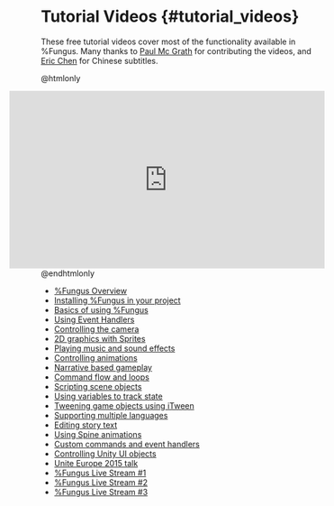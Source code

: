 # Tutorial Videos {#tutorial_videos}

These free tutorial videos cover most of the functionality available in %Fungus. Many thanks to [Paul Mc Grath](http://whackala.com) for contributing the videos, and [Eric Chen](https://twitter.com/Eric_hjk) for Chinese subtitles.

@htmlonly
<div align="center" style="float:right;">
<iframe width="560" height="315" src="https://www.youtube.com/embed/F1vmEtQ7k6M?list=PLiMlyObJfJmUohJ_M2pJhtrNKuNECo2Uk" frameborder="0" allowfullscreen></iframe>
</div>
@endhtmlonly

* [%Fungus Overview]
* [Installing %Fungus in your project]
* [Basics of using %Fungus]
* [Using Event Handlers]
* [Controlling the camera]
* [2D graphics with Sprites]
* [Playing music and sound effects]
* [Controlling animations]
* [Narrative based gameplay]
* [Command flow and loops]
* [Scripting scene objects]
* [Using variables to track state]
* [Tweening game objects using iTween]
* [Supporting multiple languages]
* [Editing story text]
* [Using Spine animations]
* [Custom commands and event handlers]
* [Controlling Unity UI objects]
* [Unite Europe 2015 talk]
* [%Fungus Live Stream #1]
* [%Fungus Live Stream #2]
* [%Fungus Live Stream #3]

[%Fungus Overview]: https://www.youtube.com/watch?v=F1vmEtQ7k6M
[Installing %Fungus in your project]: https://www.youtube.com/watch?v=BQRdRz9Q5VY
[Basics of using %Fungus]: https://www.youtube.com/watch?v=u5fhU7xAz2o
[Using Event Handlers]: https://www.youtube.com/watch?v=-rtnk9OGCQY
[Controlling the camera]: https://www.youtube.com/watch?v=BTJpWheqTLA
[2D graphics with Sprites]: https://www.youtube.com/watch?v=SLcJkKblqhE
[Playing music and sound effects]: https://www.youtube.com/watch?v=lNfM83XRSNQ
[Controlling animations]: https://www.youtube.com/watch?v=HPktzBc7zv4
[Narrative based gameplay]: https://www.youtube.com/watch?v=BVGMVCIUoVc
[Command flow and loops]: https://www.youtube.com/watch?v=vrLNeFsoCyw
[Scripting scene objects]: https://www.youtube.com/watch?v=GY8iJWSbLZg
[Using variables to track state]: https://www.youtube.com/watch?v=uRh7INbed2I
[Tweening game objects using iTween]: https://www.youtube.com/watch?v=Ii2kz0AgqkU
[Supporting multiple languages]: https://www.youtube.com/watch?v=kBIXOwfaaaU
[Editing story text]: https://www.youtube.com/watch?v=WBA-shjuTBA
[Using Spine animations]: https://www.youtube.com/watch?v=4nxfjlKcAhs
[Custom commands and event handlers]: https://www.youtube.com/watch?v=WFEGnS7MU74
[Controlling Unity UI objects]: https://www.youtube.com/watch?v=S3TKQ86xsJM
[Unite Europe 2015 talk]: https://www.youtube.com/watch?v=9zqUx0xZBv4
[%Fungus Live Stream #1]: https://www.youtube.com/watch?v=W_lcfZS5REU
[%Fungus Live Stream #2]: https://www.youtube.com/watch?v=skxTOqvif3g
[%Fungus Live Stream #3]: https://www.youtube.com/watch?v=LTSHaxPsB-M
